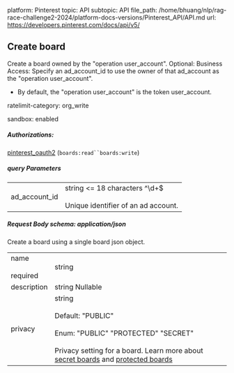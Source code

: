 platform: Pinterest
topic: API
subtopic: API
file_path: /home/bhuang/nlp/rag-race-challenge2-2024/platform-docs-versions/Pinterest_API/API.md
url: https://developers.pinterest.com/docs/api/v5/


## [](#operation/boards/create)Create board

Create a board owned by the "operation user\_account". Optional: Business Access: Specify an ad\_account\_id to use the owner of that ad\_account as the "operation user\_account".

* By default, the "operation user\_account" is the token user\_account.

ratelimit-category: org\_write

sandbox: enabled

##### Authorizations:

[pinterest\_oauth2](#section/Authentication/pinterest_oauth2) (`boards:read``boards:write`)

##### query Parameters

|     |     |
| --- | --- |
| ad\_account\_id | string <= 18 characters ^\\d+$<br><br>Unique identifier of an ad account. |

##### Request Body schema: application/json

Create a board using a single board json object.

|     |     |
| --- | --- |
| name<br><br>required | string |
| description | string Nullable |
| privacy | string<br><br>Default: "PUBLIC"<br><br>Enum: "PUBLIC" "PROTECTED" "SECRET"<br><br>Privacy setting for a board. Learn more about [secret boards](https://help.pinterest.com/en/article/secret-boards) and [protected boards](https://help.pinterest.com/en/business/article/protected-boards) |